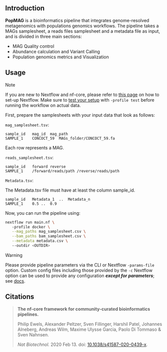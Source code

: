 ## Introduction

**PopMAG** is a bioinformatics pipeline that integrates genome-resolved metagenomics with populations genomics workflows. 
The pipeline takes a MAGs samplesheet, a reads files samplesheet and a metadata file as input, and is divided in three main sections:

- MAG Quality control
- Abundance calculation and Variant Calling
- Population genomics metrics and Visualization 



<!-- TODO nf-core:
   Complete this sentence with a 2-3 sentence summary of what types of data the pipeline ingests, a brief overview of the
   major pipeline sections and the types of output it produces. You're giving an overview to someone new
   to nf-core here, in 15-20 seconds. For an example, see https://github.com/nf-core/rnaseq/blob/master/README.md#introduction
-->

<!-- TODO nf-core: Include a figure that guides the user through the major workflow steps. Many nf-core
     workflows use the "tube map" design for that. See https://nf-co.re/docs/contributing/design_guidelines#examples for examples.   -->
<!-- TODO nf-core: Fill in short bullet-pointed list of the default steps in the pipeline -->

<!--1. Read QC ([`FastQC`](https://www.bioinformatics.babraham.ac.uk/projects/fastqc/))-->
<!--2. Present QC for raw reads ([`MultiQC`](http://multiqc.info/))-->

## Usage

> [!NOTE]
> If you are new to Nextflow and nf-core, please refer to [this page](https://nf-co.re/docs/usage/installation) on how to set-up Nextflow. Make sure to [test your setup](https://nf-co.re/docs/usage/introduction#how-to-run-a-pipeline) with `-profile test` before running the workflow on actual data.

<!-- TODO nf-core: Describe the minimum required steps to execute the pipeline, e.g. how to prepare samplesheets.
     Explain what rows and columns represent. For instance (please edit as appropriate):-->

First, prepare the samplesheets with your input data that look as follows:

`mag_samplesheet.tsv`:

```csv
sample_id	mag_id	mag_path
SAMPLE_1	CONCOCT_59	MAGs_folder/CONCOCT_59.fa
```

Each row represents a MAG.

`reads_samplesheet.tsv`:

```csv
sample_id	forward	reverse
SAMPLE_1	/forward/reads/path	/reverse/reads/path
```

`Metadata.tsv`:

The Metadata.tsv file must have at least the column sample_id. 

```csv
sample_id	Metadata_1	..	Metadata_n	
SAMPLE_1	0.5	..	0.9
```

Now, you can run the pipeline using:

<!-- TODO nf-core: update the following command to include all required parameters for a minimal example -->

```bash
nextflow run main.nf \	
   -profile docker \
   --mag_paths mag_samplesheet.csv \
   --bam_paths bam_samplesheet.csv \
   --metadata metadata.csv \ 
   --outdir <OUTDIR>
```

> [!WARNING]
> Please provide pipeline parameters via the CLI or Nextflow `-params-file` option. Custom config files including those provided by the `-c` Nextflow option can be used to provide any configuration _**except for parameters**_; see [docs](https://nf-co.re/docs/usage/getting_started/configuration#custom-configuration-files).

<!--For more details and further functionality, please refer to the [usage documentation](https://nf-co.re/magenomics/usage) and the [parameter documentation](https://nf-co.re/magenomics/parameters).-->


<!--## Pipeline output

To see the results of an example test run with a full size dataset refer to the [results](https://nf-co.re/magenomics/results) tab on the nf-core website pipeline page.
For more details about the output files and reports, please refer to the
[output documentation](https://nf-co.re/magenomics/output).

## Credits

nf-core/magenomics was originally written by Daniel Antonio Sabogal.

We thank the following people for their extensive assistance in the development of this pipeline:

<!-- TODO nf-core: If applicable, make list of people who have also contributed -->


<!--## Contributions and Support

If you would like to contribute to this pipeline, please see the [contributing guidelines](.github/CONTRIBUTING.md).

For further information or help, don't hesitate to get in touch on the [Slack `#magenomics` channel](https://nfcore.slack.com/channels/magenomics) (you can join with [this invite](https://nf-co.re/join/slack)).-->

## Citations

<!-- TODO nf-core: Add citation for pipeline after first release. Uncomment lines below and update Zenodo doi and badge at the top of this file. -->
<!-- If you use nf-core/magenomics for your analysis, please cite it using the following doi: [10.5281/zenodo.XXXXXX](https://doi.org/10.5281/zenodo.XXXXXX) -->

<!-- TODO nf-core: Add bibliography of tools and data used in your pipeline -->


<!--An extensive list of references for the tools used by the pipeline can be found in the [`CITATIONS.md`](CITATIONS.md) file.

You can cite the `nf-core` publication as follows:-->

> **The nf-core framework for community-curated bioinformatics pipelines.**
>
> Philip Ewels, Alexander Peltzer, Sven Fillinger, Harshil Patel, Johannes Alneberg, Andreas Wilm, Maxime Ulysse Garcia, Paolo Di Tommaso & Sven Nahnsen.
>
> _Nat Biotechnol._ 2020 Feb 13. doi: [10.1038/s41587-020-0439-x](https://dx.doi.org/10.1038/s41587-020-0439-x).
